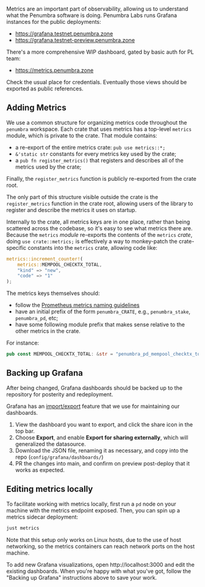 Metrics are an important part of observability, allowing us to understand what
the Penumbra software is doing. Penumbra Labs runs Grafana instances for the public deployments:

  * https://grafana.testnet.penumbra.zone
  * https://grafana.testnet-preview.penumbra.zone

There's a more comprehensive WIP dashboard, gated by basic auth for PL team:

  * https://metrics.penumbra.zone

Check the usual place for credentials. Eventually those views should be exported
as public references.

## Adding Metrics

We use a common structure for organizing metrics code throughout the `penumbra`
workspace.  Each crate that uses metrics has a top-level `metrics` module, which
is private to the crate.  That module contains:

- a re-export of the entire metrics crate: `pub use metrics::*;`
- `&'static str` constants for every metrics key used by the crate;
- a `pub fn register_metrics()` that registers and describes all of the metrics used by the crate;

Finally, the `register_metrics` function is publicly re-exported from the crate root.

The only part of this structure visible outside the crate is the
`register_metrics` function in the crate root, allowing users of the library to
register and describe the metrics it uses on startup.

Internally to the crate, all metrics keys are in one place, rather than being
scattered across the codebase, so it's easy to see what metrics there are.
Because the `metrics` _module_ re-exports the contents of the `metrics` _crate_,
doing `use crate::metrics;` is effectively a way to monkey-patch the
crate-specific constants into the `metrics` crate, allowing code like:

```rust
metrics::increment_counter!(
    metrics::MEMPOOL_CHECKTX_TOTAL,
    "kind" => "new",
    "code" => "1"
);
```

The metrics keys themselves should:

- follow the [Prometheus metrics naming guidelines](https://prometheus.io/docs/practices/naming/)
- have an initial prefix of the form `penumbra_CRATE`, e.g., `penumbra_stake`, `penumbra_pd`, etc;
- have some following module prefix that makes sense relative to the other metrics in the crate.

For instance:

```rust
pub const MEMPOOL_CHECKTX_TOTAL: &str = "penumbra_pd_mempool_checktx_total";
```

## Backing up Grafana

After being changed, Grafana dashboards should be backed up to the repository for posterity and redeployment.

Grafana has an [import/export](https://grafana.com/docs/grafana/latest/dashboards/export-import/) feature that
we use for maintaining our dashboards.

1. View the dashboard you want to export, and click the share icon in the top bar.
2. Choose **Export**, and enable **Export for sharing externally**, which will generalized the datasource.
3. Download the JSON file, renaming it as necessary, and copy into the repo (`config/grafana/dashboards/`)
4. PR the changes into main, and confirm on preview post-deploy that it works as expected.

## Editing metrics locally

To facilitate working with metrics locally, first run a `pd` node on your machine with the metrics endpoint
exposed. Then, you can spin up a metrics sidecar deployment:

```bash
just metrics
```

Note that this setup only works on Linux hosts, due to the use of host networking, so the metrics
containers can reach network ports on the host machine.

To add new Grafana visualizations, open http://localhost:3000 and edit the existing dashboards.
When you're happy with what you've got, follow the "Backing up Grafana" instructions above to save your work.
